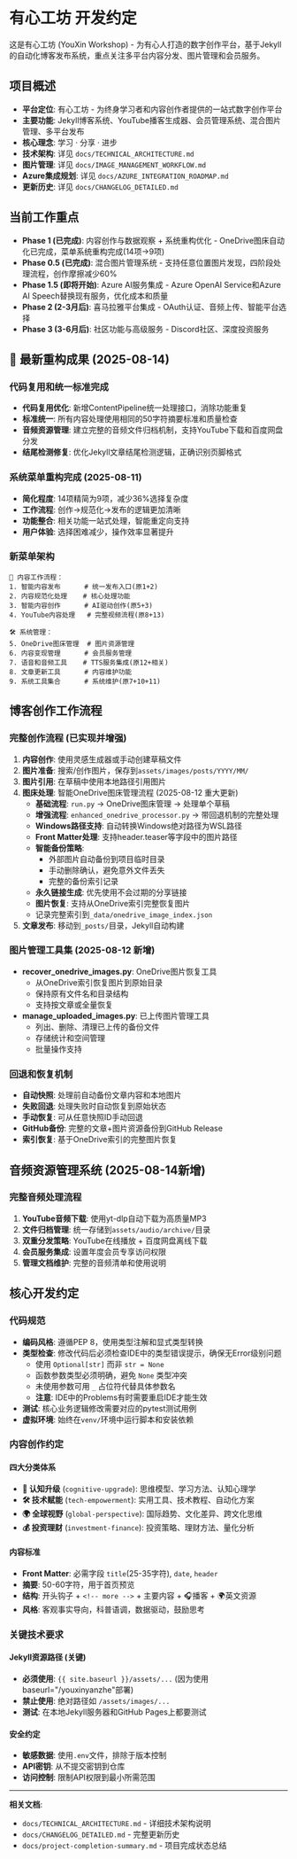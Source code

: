 # 有心工坊 开发约定

这是有心工坊 (YouXin Workshop) - 为有心人打造的数字创作平台，基于Jekyll的自动化博客发布系统，重点关注多平台内容分发、图片管理和会员服务。

## 项目概述
- **平台定位**: 有心工坊 - 为终身学习者和内容创作者提供的一站式数字创作平台
- **主要功能**: Jekyll博客系统、YouTube播客生成器、会员管理系统、混合图片管理、多平台发布
- **核心理念**: 学习 · 分享 · 进步
- **技术架构**: 详见 `docs/TECHNICAL_ARCHITECTURE.md`
- **图片管理**: 详见 `docs/IMAGE_MANAGEMENT_WORKFLOW.md`
- **Azure集成规划**: 详见 `docs/AZURE_INTEGRATION_ROADMAP.md`
- **更新历史**: 详见 `docs/CHANGELOG_DETAILED.md`

## 当前工作重点
- **Phase 1 (已完成)**: 内容创作与数据观察 + 系统重构优化 - OneDrive图床自动化已完成，菜单系统重构完成(14项→9项)
- **Phase 0.5 (已完成)**: 混合图片管理系统 - 支持任意位置图片发现，四阶段处理流程，创作摩擦减少60%
- **Phase 1.5 (即将开始)**: Azure AI服务集成 - Azure OpenAI Service和Azure AI Speech替换现有服务，优化成本和质量
- **Phase 2 (2-3月后)**: 喜马拉雅平台集成 - OAuth认证、音频上传、智能平台选择
- **Phase 3 (3-6月后)**: 社区功能与高级服务 - Discord社区、深度投资服务

## 🎯 最新重构成果 (2025-08-14)
### 代码复用和统一标准完成
- **代码复用优化**: 新增ContentPipeline统一处理接口，消除功能重复
- **标准统一**: 所有内容处理使用相同的50字符摘要标准和质量检查
- **音频资源管理**: 建立完整的音频文件归档机制，支持YouTube下载和百度网盘分发
- **结尾检测修复**: 优化Jekyll文章结尾检测逻辑，正确识别页脚格式

### 系统菜单重构完成 (2025-08-11)
- **简化程度**: 14项精简为9项，减少36%选择复杂度
- **工作流程**: 创作→规范化→发布的逻辑更加清晰
- **功能整合**: 相关功能一站式处理，智能重定向支持
- **用户体验**: 选择困难减少，操作效率显著提升

### 新菜单架构
```
📝 内容工作流程：
1. 智能内容发布      # 统一发布入口(原1+2)
2. 内容规范化处理    # 核心处理功能
3. 智能内容创作      # AI驱动创作(原5+3)
4. YouTube内容处理   # 完整视频流程(原8+13)

🛠️ 系统管理：
5. OneDrive图床管理  # 图片资源管理
6. 内容变现管理      # 会员服务管理
7. 语音和音频工具    # TTS服务集成(原12+相关)
8. 文章更新工具      # 内容维护功能
9. 系统工具集合      # 系统维护(原7+10+11)
```

## 博客创作工作流程
### 完整创作流程 (已实现并增强)
1. **内容创作**: 使用灵感生成器或手动创建草稿文件
2. **图片准备**: 搜索/创作图片，保存到`assets/images/posts/YYYY/MM/`
3. **图片引用**: 在草稿中使用本地路径引用图片  
4. **图床处理**: 智能OneDrive图床管理流程 (2025-08-12 重大更新)
   - **基础流程**: `run.py` → OneDrive图床管理 → 处理单个草稿
   - **增强流程**: `enhanced_onedrive_processor.py` → 带回退机制的完整处理
   - **Windows路径支持**: 自动转换Windows绝对路径为WSL路径
   - **Front Matter处理**: 支持header.teaser等字段中的图片路径
   - **智能备份策略**: 
     * 外部图片自动备份到项目临时目录
     * 手动删除确认，避免意外文件丢失
     * 完整的备份索引记录
   - **永久链接生成**: 优先使用不会过期的分享链接
   - **图片恢复**: 支持从OneDrive索引完整恢复图片
   - 记录完整索引到`_data/onedrive_image_index.json`
5. **文章发布**: 移动到`_posts/`目录，Jekyll自动构建

### 图片管理工具集 (2025-08-12 新增)
- **recover_onedrive_images.py**: OneDrive图片恢复工具
  * 从OneDrive索引恢复图片到原始目录
  * 保持原有文件名和目录结构  
  * 支持按文章或全量恢复
- **manage_uploaded_images.py**: 已上传图片管理工具
  * 列出、删除、清理已上传的备份文件
  * 存储统计和空间管理
  * 批量操作支持

### 回退和恢复机制
- **自动快照**: 处理前自动备份文章内容和本地图片
- **失败回退**: 处理失败时自动恢复到原始状态
- **手动恢复**: 可从任意快照ID手动回退
- **GitHub备份**: 完整的文章+图片资源备份到GitHub Release
- **索引恢复**: 基于OneDrive索引的完整图片恢复

## 音频资源管理系统 (2025-08-14新增)
### 完整音频处理流程
1. **YouTube音频下载**: 使用yt-dlp自动下载为高质量MP3
2. **文件归档管理**: 统一存储到`assets/audio/archive/`目录
3. **双重分发策略**: YouTube在线播放 + 百度网盘离线下载
4. **会员服务集成**: 设置年度会员专享访问权限
5. **管理文档维护**: 完整的音频清单和使用说明

## 核心开发约定

### 代码规范
- **编码风格**: 遵循PEP 8，使用类型注解和显式类型转换
- **类型检查**: 修改代码后必须检查IDE中的类型错误提示，确保无Error级别问题
  - 使用 `Optional[str]` 而非 `str = None` 
  - 函数参数类型必须明确，避免 `None` 类型冲突
  - 未使用参数可用 `_` 占位符代替具体参数名
  - **注意**: IDE中的Problems有时需要重启IDE才能生效
- **测试**: 核心业务逻辑修改需要对应的pytest测试用例
- **虚拟环境**: 始终在`venv/`环境中运行脚本和安装依赖

### 内容创作约定
#### 四大分类体系
- **🧠 认知升级** (`cognitive-upgrade`): 思维模型、学习方法、认知心理学
- **🛠️ 技术赋能** (`tech-empowerment`): 实用工具、技术教程、自动化方案
- **🌍 全球视野** (`global-perspective`): 国际趋势、文化差异、跨文化思维
- **💰 投资理财** (`investment-finance`): 投资策略、理财方法、量化分析

#### 内容标准
- **Front Matter**: 必需字段 `title`(25-35字符), `date`, `header`
- **摘要**: 50-60字符，用于首页预览
- **结构**: 开头钩子 + `<!-- more -->` + 主要内容 + 🎧播客 + 🌍英文资源
- **风格**: 客观事实导向，科普语调，数据驱动，鼓励思考

### 关键技术要求
#### Jekyll资源路径 (关键)
- **必须使用**: `{{ site.baseurl }}/assets/...` (因为使用baseurl="/youxinyanzhe"部署)
- **禁止使用**: 绝对路径如 `/assets/images/...`
- **测试**: 在本地Jekyll服务器和GitHub Pages上都要测试

#### 安全约定
- **敏感数据**: 使用`.env`文件，排除于版本控制
- **API密钥**: 从不提交密钥到仓库
- **访问控制**: 限制API权限到最小所需范围

---

**相关文档**:
- `docs/TECHNICAL_ARCHITECTURE.md` - 详细技术架构说明
- `docs/CHANGELOG_DETAILED.md` - 完整更新历史
- `docs/project-completion-summary.md` - 项目完成状态总结